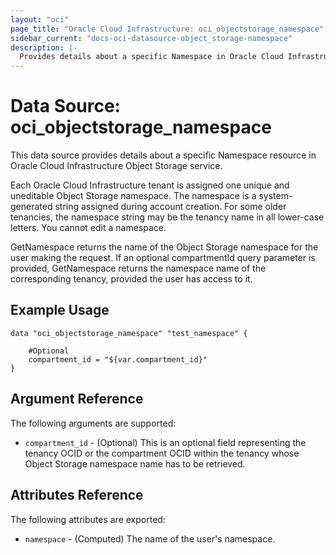 ```yaml
---
layout: "oci"
page_title: "Oracle Cloud Infrastructure: oci_objectstorage_namespace"
sidebar_current: "docs-oci-datasource-object_storage-namespace"
description: |-
  Provides details about a specific Namespace in Oracle Cloud Infrastructure Object Storage service
---
```


# Data Source: oci_objectstorage_namespace
This data source provides details about a specific Namespace resource in Oracle Cloud Infrastructure Object Storage service.

Each Oracle Cloud Infrastructure tenant is assigned one unique and uneditable Object Storage namespace. The namespace
is a system-generated string assigned during account creation. For some older tenancies, the namespace string may be
the tenancy name in all lower-case letters. You cannot edit a namespace.

GetNamespace returns the name of the Object Storage namespace for the user making the request.
If an optional compartmentId query parameter is provided, GetNamespace returns the namespace name of the corresponding
tenancy, provided the user has access to it.


## Example Usage

```hcl
data "oci_objectstorage_namespace" "test_namespace" {

	#Optional
	compartment_id = "${var.compartment_id}"
}
```

## Argument Reference

The following arguments are supported:

* `compartment_id` - (Optional) This is an optional field representing the tenancy OCID or the compartment OCID within the tenancy whose Object Storage namespace name has to be retrieved. 


## Attributes Reference

The following attributes are exported:

* `namespace` - (Computed) The name of the user's namespace.

